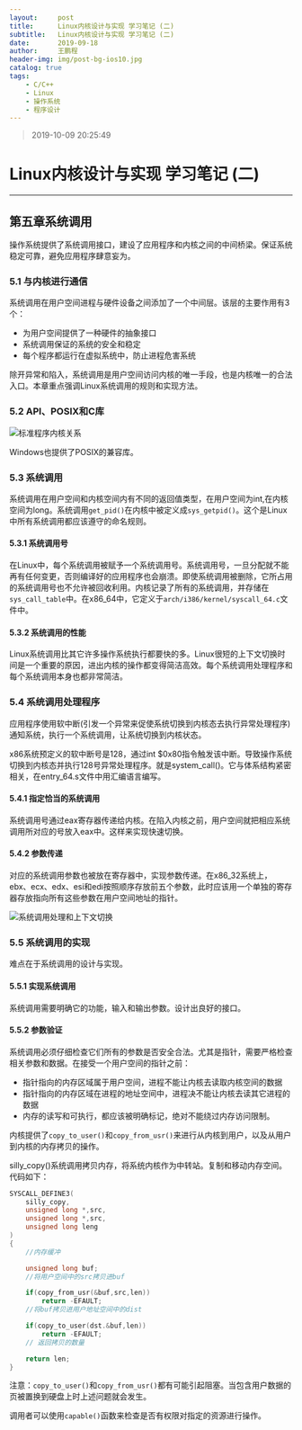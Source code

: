 ```yaml
---
layout:     post
title:      Linux内核设计与实现 学习笔记 (二)
subtitle:   Linux内核设计与实现 学习笔记 (二)
date:       2019-09-18
author:     王鹏程
header-img: img/post-bg-ios10.jpg
catalog: true
tags:
    - C/C++
    - Linux
    - 操作系统
    - 程序设计
---
```


> 2019-10-09 20:25:49

# Linux内核设计与实现 学习笔记 (二)
------

## 第五章系统调用

操作系统提供了系统调用接口，建设了应用程序和内核之间的中间桥梁。保证系统稳定可靠，避免应用程序肆意妄为。

### 5.1 与内核进行通信

系统调用在用户空间进程与硬件设备之间添加了一个中间层。该层的主要作用有3个：

- 为用户空间提供了一种硬件的抽象接口
- 系统调用保证的系统的安全和稳定
- 每个程序都运行在虚拟系统中，防止进程危害系统

除开异常和陷入，系统调用是用户空间访问内核的唯一手段，也是内核唯一的合法入口。本章重点强调Linux系统调用的规则和实现方法。

### 5.2 API、POSIX和C库

![标准程序内核关系](https://wangpengcheng.github.io/img/2019-10-09-21-04-42.png)

Windows也提供了POSIX的兼容库。

### 5.3 系统调用

系统调用在用户空间和内核空间内有不同的返回值类型，在用户空间为int,在内核空间为long。系统调用`get_pid()`在内核中被定义成`sys_getpid()`。这个是Linux中所有系统调用都应该遵守的命名规则。

#### 5.3.1 系统调用号

在Linux中，每个系统调用被赋予一个系统调用号。系统调用号，一旦分配就不能再有任何变更，否则编译好的应用程序也会崩溃。即使系统调用被删除，它所占用的系统调用号也不允许被回收利用。内核记录了所有的系统调用，并存储在`sys_call_table`中。在x86_64中，它定义于`arch/i386/kernel/syscall_64.c`文件中。

#### 5.3.2 系统调用的性能

Linux系统调用比其它许多操作系统执行都要快的多。Linux很短的上下文切换时间是一个重要的原因，进出内核的操作都变得简洁高效。每个系统调用处理程序和每个系统调用本身也都非常简洁。

### 5.4 系统调用处理程序

应用程序使用软中断(引发一个异常来促使系统切换到内核态去执行异常处理程序)通知系统，执行一个系统调用，让系统切换到内核状态。

x86系统预定义的软中断号是128，通过int $0x80指令触发该中断。导致操作系统切换到内核态并执行128号异常处理程序。就是system_call()。它与体系结构紧密相关，在entry_64.s文件中用汇编语言编写。

#### 5.4.1 指定恰当的系统调用

系统调用号通过eax寄存器传递给内核。在陷入内核之前，用户空间就把相应系统调用所对应的号放入eax中。这样来实现快速切换。

#### 5.4.2 参数传递

对应的系统调用参数也被放在寄存器中，实现参数传递。在x86_32系统上，ebx、ecx、edx、esi和edi按照顺序存放前五个参数，此时应该用一个单独的寄存器存放指向所有这些参数在用户空间地址的指针。

![系统调用处理和上下文切换](https://wangpengcheng.github.io/img/2019-10-09-22-17-57.png)

### 5.5 系统调用的实现

难点在于系统调用的设计与实现。

#### 5.5.1 实现系统调用

系统调用需要明确它的功能，输入和输出参数。设计出良好的接口。

#### 5.5.2 参数验证

系统调用必须仔细检查它们所有的参数是否安全合法。尤其是指针，需要严格检查相关参数和数据。在接受一个用户空间的指针之前：

- 指针指向的内存区域属于用户空间，进程不能让内核去读取内核空间的数据
- 指针指向的内存区域在进程的地址空间中，进程决不能让内核去读其它进程的数据
- 内存的读写和可执行，都应该被明确标记，绝对不能绕过内存访问限制。


内核提供了`copy_to_user()`和`copy_from_usr()`来进行从内核到用户，以及从用户到内核的内存拷贝的操作。

silly_copy()系统调用拷贝内存，将系统内核作为中转站。复制和移动内存空间。代码如下：

```c
SYSCALL_DEFINE3(
    silly_copy,
    unsigned long *,src,
    unsigned long *,src,
    unsigned long leng
)
{
    //内存缓冲

    unsigned long buf;
    //将用户空间中的src拷贝进buf

    if(copy_from_usr(&buf,src,len))
        return -EFAULT;
    //将buf拷贝进用户地址空间中的dist

    if(copy_to_user(dst.&buf,len))
        return -EFAULT;
    // 返回拷贝的数量

    return len;
}

```

注意：`copy_to_user()`和`copy_from_usr()`都有可能引起阻塞。当包含用户数据的页被置换到硬盘上时上述问题就会发生。

调用者可以使用`capable()`函数来检查是否有权限对指定的资源进行操作。